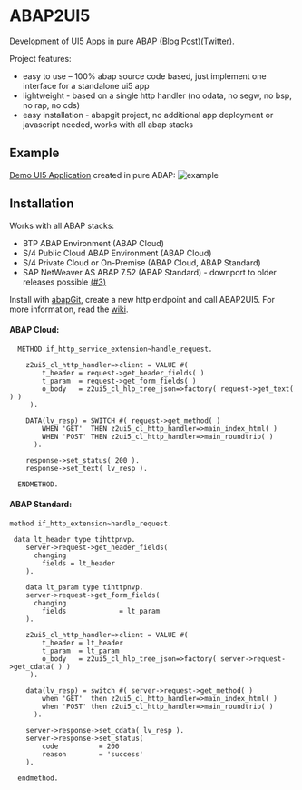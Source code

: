 # ABAP2UI5

Development of UI5 Apps in pure ABAP [(Blog Post)](https://blogs.sap.com/2023/01/22/abap2ui5-project-development-of-ui5-selection-screens-in-pure-abap-no-app-deployment-or-javascript-needed/)[(Twitter)](https://twitter.com/OblomovDev).

Project features:
* easy to use – 100% abap source code based, just implement one interface for a standalone ui5 app
* lightweight - based on a single http handler (no odata, no segw, no bsp, no rap, no cds)
* easy installation - abapgit project, no additional app deployment or javascript needed, works with all abap stacks

## Example
[Demo UI5 Application](https://github.com/oblomov-dev/ABAP2UI5/blob/main/src/90/z2ui5_cl_app_demo_02.clas.abap) created in pure ABAP:
![example](https://user-images.githubusercontent.com/102328295/216781915-85a1c1c6-b92a-4c0f-8f03-44a200fede5b.gif)

## Installation
Works with all ABAP stacks:
* BTP ABAP Environment (ABAP Cloud)
* S/4 Public Cloud ABAP Environment (ABAP Cloud)
* S/4 Private Cloud or On-Premise (ABAP Cloud, ABAP Standard)
* SAP NetWeaver AS ABAP 7.52 (ABAP Standard) - downport to older releases possible [(#3)](https://github.com/oblomov-dev/ABAP2UI5/issues/6)

Install with [abapGit](https://abapgit.org), create a new http endpoint and call ABAP2UI5. For more information, read the [wiki](https://github.com/oblomov-dev/abap2ui5/wiki).

#### ABAP Cloud:
```abap
  METHOD if_http_service_extension~handle_request.

    z2ui5_cl_http_handler=>client = VALUE #(
        t_header = request->get_header_fields( )
        t_param  = request->get_form_fields( )
        o_body   = z2ui5_cl_hlp_tree_json=>factory( request->get_text( ) )
     ).

    DATA(lv_resp) = SWITCH #( request->get_method( )
        WHEN 'GET'  THEN z2ui5_cl_http_handler=>main_index_html( )
        WHEN 'POST' THEN z2ui5_cl_http_handler=>main_roundtrip( )
      ).

    response->set_status( 200 ).
    response->set_text( lv_resp ).

  ENDMETHOD.
```

#### ABAP Standard:
```abap
method if_http_extension~handle_request.

 data lt_header type tihttpnvp.
    server->request->get_header_fields(
      changing
        fields = lt_header
    ).

    data lt_param type tihttpnvp.
    server->request->get_form_fields(
      changing
        fields             = lt_param
    ).

    z2ui5_cl_http_handler=>client = VALUE #(
        t_header = lt_header
        t_param  = lt_param
        o_body   = z2ui5_cl_hlp_tree_json=>factory( server->request->get_cdata( ) )
     ).

    data(lv_resp) = switch #( server->request->get_method( )
        when 'GET'  then z2ui5_cl_http_handler=>main_index_html( )
        when 'POST' then z2ui5_cl_http_handler=>main_roundtrip( )
      ).

    server->response->set_cdata( lv_resp ).
    server->response->set_status(
        code          = 200
        reason        = 'success'
    ).

  endmethod.
```
